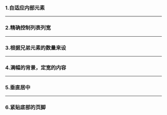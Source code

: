 ### 1.自适应内部元素


----------

### 2.精确控制列表列宽


----------

### 3.根据兄弟元素的数量来设


----------

### 4.满幅的背景，定宽的内容


----------

### 5.垂直居中


----------

### 6.紧贴底部的页脚



